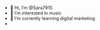 - 👋 Hi, I’m @Sara7915
- 👀 I’m interested in music
- 🌱 I’m currently learning digital marketing
-

<!---
Sara7915/Sara7915 is a ✨ special ✨ repository because its `README.md` (this file) appears on your GitHub profile.
You can click the Preview link to take a look at your changes.
--->
